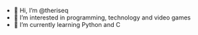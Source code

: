 - 👋 Hi, I’m @theriseq
- 👀 I’m interested in programming, technology and video games
- 🌱 I’m currently learning Python and C

